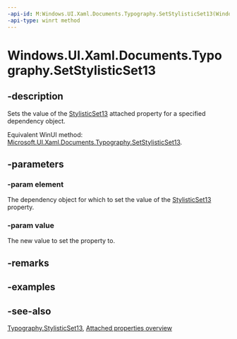 ```yaml
---
-api-id: M:Windows.UI.Xaml.Documents.Typography.SetStylisticSet13(Windows.UI.Xaml.DependencyObject,System.Boolean)
-api-type: winrt method
---
```


<!-- Method syntax
public void SetStylisticSet13(Windows.UI.Xaml.DependencyObject element, System.Boolean value)
-->

# Windows.UI.Xaml.Documents.Typography.SetStylisticSet13

## -description
Sets the value of the [StylisticSet13](typography_stylisticset13.md) attached property for a specified dependency object.

Equivalent WinUI method: [Microsoft.UI.Xaml.Documents.Typography.SetStylisticSet13](/windows/winui/api/microsoft.ui.xaml.documents.typography.setstylisticset13).

## -parameters
### -param element
The dependency object for which to set the value of the [StylisticSet13](typography_stylisticset13.md) property.

### -param value
The new value to set the property to.

## -remarks

## -examples

## -see-also

[Typography.StylisticSet13](typography_stylisticset13.md), [Attached properties overview](/windows/uwp/xaml-platform/attached-properties-overview)
